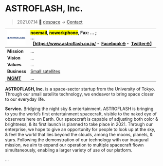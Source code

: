 # ASTROFLASH, Inc.
> 2021.07.14 [🚀](../../index/index.md) [despace](../index.md) → [Contact](../contact.md)

|[![](../f/contact/a/astroflash_logo1_thumb.webp)](../f/contact/a/astroflash_logo1.webp)|<mark>noemail</mark>, <mark>noworkphone</mark>, Fax: … ;<br> *…*<br> 【<https://www.astroflash.co.jp/>・ [Facebook ⎆](https://www.facebook.com/%E6%A0%AA%E5%BC%8F%E4%BC%9A%E7%A4%BE-AstroFlash-102836837889426/)・ [Twitter ⎆](https://twitter.com/ASTROFLASH2019)】|
|:--|:--|
|**Mission**|…|
|**Vision**|…|
|**Values**|…|
|**Business**|[Small satellites](../sc.md)|
|**[MGMT](../mgmt.md)**|…|

**ASTROFLASH, Inc.** is a space-sector startup from the University of Tokyo. Through our small satellite technology, we endeavor to bring space closer to our everyday life.

**Service.** ​Bridging the night sky & entertainment. ASTROFLASH is bringing to you the world’s first entertainment spacecraft, visible to the naked eye of observers here on Earth. Our spacecraft is capable of adjusting both color & brightness, & its first launch is planned to take place in 2021. Through our enterprise, we hope to give an opportunity for people to look up at the sky, & feel the world that lies beyond the clouds, among the moons, planets, & stars. Following the demonstration of our technology with our inaugural mission, we aim to expand our operation to multiple spacecraft flown simultaneously, enabling a larger variety of use of our platform.

<p style="page-break-after:always"> </p>

…

